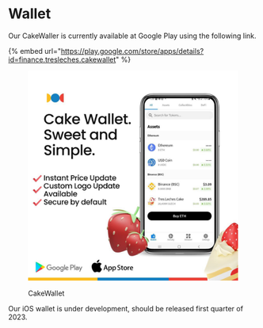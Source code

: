 # Wallet

Our CakeWaller is currently available at Google Play using the following link.

{% embed url="https://play.google.com/store/apps/details?id=finance.tresleches.cakewallet" %}

<figure><img src="../../.gitbook/assets/photo_2022-09-12_23-10-16.jpg" alt=""><figcaption><p>CakeWallet</p></figcaption></figure>

Our iOS wallet is under development, should be released first quarter of 2023.
